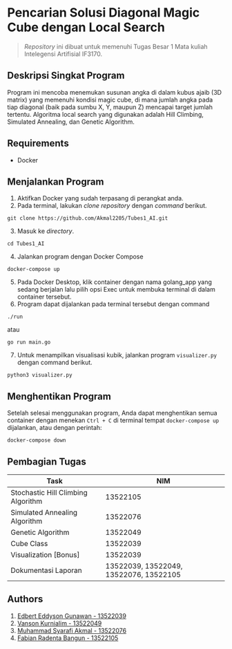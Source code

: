 # Pencarian Solusi Diagonal Magic Cube dengan Local Search
> *Repository* ini dibuat untuk memenuhi Tugas Besar 1 Mata kuliah Intelegensi Artifisial IF3170.

## Deskripsi Singkat Program
Program ini mencoba menemukan susunan angka di dalam kubus ajaib (3D matrix) yang memenuhi kondisi magic cube, di mana jumlah angka pada tiap diagonal (baik pada sumbu X, Y, maupun Z) mencapai target jumlah tertentu. Algoritma local search yang digunakan adalah Hill Climbing, Simulated Annealing, dan Genetic Algorithm.

## Requirements
- Docker

## Menjalankan Program
1. Aktifkan Docker yang sudah terpasang di perangkat anda.
2. Pada terminal, lakukan *clone repository* dengan *command* berikut.
```
git clone https://github.com/Akmal2205/Tubes1_AI.git
``` 
3. Masuk ke *directory*.
```
cd Tubes1_AI
```
4. Jalankan program dengan Docker Compose
```
docker-compose up
```
5. Pada Docker Desktop, klik container dengan nama golang_app yang sedang berjalan lalu pilih opsi Exec untuk membuka terminal di dalam container tersebut.
6. Program dapat dijalankan pada terminal tersebut dengan command
```
./run
```
atau
```
go run main.go
```
7. Untuk menampilkan visualisasi kubik, jalankan program `visualizer.py` dengan command berikut.
```
python3 visualizer.py
```

## Menghentikan Program
Setelah selesai menggunakan program, Anda dapat menghentikan semua container dengan menekan `Ctrl + C` di terminal tempat `docker-compose up` dijalankan, atau dengan perintah:
```
docker-compose down
```
## Pembagian Tugas
| Task                          | NIM                                      |
|-------------------------------|------------------------------------------|
| Stochastic Hill Climbing Algorithm | 13522105                          |
| Simulated Annealing Algorithm  | 13522076                               |
| Genetic Algorithm              | 13522049                               |
| Cube Class                     | 13522039                               |
| Visualization [Bonus]          | 13522039                               |
| Dokumentasi Laporan            | 13522039, 13522049, 13522076, 13522105 |

## Authors

1. [Edbert Eddyson Gunawan - 13522039](github.com/WazeAzure)
2. [Vanson Kurnialim - 13522049](github.com/VansonK)
3. [Muhammad Syarafi Akmal - 13522076](github.com/Akmal2205)
4. [Fabian Radenta Bangun - 13522105](github.com/fabianradenta)